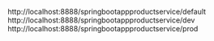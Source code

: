 http://localhost:8888/springbootappproductservice/default
http://localhost:8888/springbootappproductservice/dev
http://localhost:8888/springbootappproductservice/prod